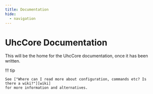 ```yaml
---
title: Documentation
hide:
  - navigation
---
```


# UhcCore Documentation

This will be the home for the UhcCore documentation, once it has been written.

!!! tip

    See ["Where can I read more about configuration, commands etc? Is there a wiki?"][wiki]
    for more information and alternatives.

[wiki]: ../faq#where-can-i-read-more-about-configuration-commands-etc-is-there-a-wiki
